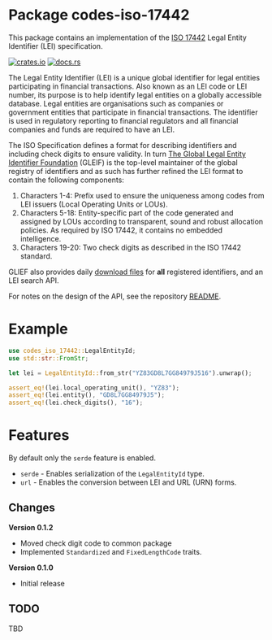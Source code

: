 # Package codes-iso-17442

This package contains an implementation of the [ISO
17442](https://www.iso.org/standard/78829.html) Legal Entity Identifier (LEI)
specification.

[![crates.io](https://img.shields.io/crates/v/codes-iso-17442.svg)](https://crates.io/crates/codes-iso-17442)
[![docs.rs](https://docs.rs/codes-iso-17442/badge.svg)](https://docs.rs/codes-iso-17442)

The Legal Entity Identifier (LEI) is a unique global identifier for legal
entities participating in financial transactions. Also known as an LEI code
or LEI number, its purpose is to help identify legal entities on a globally
accessible database. Legal entities are organisations such as companies or
government entities that participate in financial transactions. The identifier
is used in regulatory reporting to financial regulators and all financial
companies and funds are required to have an LEI.


The ISO Specification defines a format for describing identifiers and
including check digits to ensure validity. In turn
[The Global Legal Entity Identifier Foundation](https://www.gleif.org/en)
(GLEIF) is the top-level maintainer of the global registry of identifiers
and as such has further refined the LEI format to contain the following
components:

1. Characters 1-4: Prefix used to ensure the uniqueness among codes from LEI
   issuers (Local Operating Units or LOUs).
2. Characters 5-18: Entity-specific part of the code generated and assigned by
   LOUs according to transparent, sound and robust allocation policies. As
   required by ISO 17442, it contains no embedded intelligence.
3. Characters 19-20: Two check digits as described in the ISO 17442 standard.

GLIEF also provides daily [download files](https://www.gleif.org/en) for
**all** registered identifiers, and an LEI search API.

For notes on the design of the API, see the repository 
[README](https://github.com/johnstonskj/rust-codes/blob/main/README.md).

# Example

```rust
use codes_iso_17442::LegalEntityId;
use std::str::FromStr;

let lei = LegalEntityId::from_str("YZ83GD8L7GG84979J516").unwrap();

assert_eq!(lei.local_operating_unit(), "YZ83");
assert_eq!(lei.entity(), "GD8L7GG84979J5");
assert_eq!(lei.check_digits(), "16");
```

# Features

By default only the `serde` feature is enabled.

* `serde` - Enables serialization of the `LegalEntityId` type.
* `url` - Enables the conversion between LEI and URL (URN) forms.

## Changes

**Version 0.1.2**

* Moved check digit code to common package
* Implemented `Standardized` and `FixedLengthCode` traits.

**Version 0.1.0**

* Initial release

## TODO

TBD
